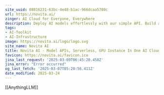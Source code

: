 ```yaml
---
site_uuid: 08816231-63bc-4e48-b1ac-966dcaa5780c
url: https://novita.ai/
zinger: AI Cloud for Everyone, Everywhere
description: Deploy AI models effortlessly with our simple API. Build and scale on the most affordable, reliable GPU cloud.
tags:
- AI-Toolkit
- AI-Infrastructure
image: https://novita.ai/logo/logo.svg
site_name: Novita AI
title: Novita AI - Model APIs, Serverless, GPU Instance In One AI Cloud
favicon: https://novita.ai/favicon.ico
jina_last_request: '2025-03-09T06:45:20.458Z'
jina_error: "Error occurred"
og_last_fetch: '2025-03-07T05:20:56.411Z'
date_modified: 2025-03-24
---
```



[[AnythingLLM]]
